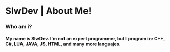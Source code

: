 # SlwDev | About Me!
### Who am i?
#### My name is SlwDev. I'm not an expert programmer, but I program in: C++, C#, LUA, JAVA, JS, HTML, and many more languajes.
